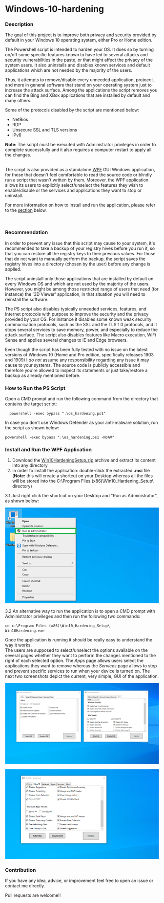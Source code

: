 # Windows-10-hardening

### Description
The goal of this project is to improve both privacy and security provided by default in your Windows 10 operating system, either Pro or Home edition.

The Powershell script is intended to harden your OS. It does so by turning on/off some specific features known to have led to several attacks and security vulnerabilities in the paste, or that might affect the privacy of the system users. 
It also uninstalls and disables known services and default applications which are not needed by the majority of the users. 


Thus, it attempts to remove/disable every unneeded application, protocol, and more in general software that stand on your operating system just to increase the attack surface. Among the applications the script removes you can find the Bing and XBox applications that are installed by default and many others. 

Some of the protocols disabled by the script are mentioned below:
- NetBios
- RDP
- Unsecure SSL and TLS versions
- IPv6

**Note:** The script must be executed with Administrator privileges in order to complete successfully and it also requires a computer restart to apply all the changes. 
<br /><br />

The script is also provided as a standalone [WPF](https://docs.microsoft.com/en-us/dotnet/framework/wpf/) GUI Windows application, for those that doesn't feel comfortable to read the source code or blindly run a script that wasn't written by them. 
Moreover, the WPF application allows its users to explicitly select/unselect the features they wish to enable/disable or the services and applications they want to stop or uninstall. 

For more information on how to install and run the application, please refer to the [section](#Install-and-Run-the-WPF-Application) below. 

<br />


### Recommendation

In order to prevent any issue that this script may cause to your system, it's recommended to take a backup of your registry hives before you run it, so that you can restore all the registry keys to their previous values. 
For those that do not want to manually perform the backup, the script saves the registry hives into a directory (chosen by the user) before any change is applied. 

The script uninstall only those applications that are installed by default on every Windows OS and which are not used by the majority of the users. However, you might be among those restricted range of users that need (for instance) the '3D Viewer' application, in that situation you will need to reinstall the software. 

The PS script also disables typically unneeded services, features, and Internet protocols with purpose to improve the security and the privacy provided by your OS. 
For instance it disables some known weak security communication protocols, such as the SSL and the TLS 1.0 protocols, and it stops several services to save memory, power, and especially to reduce the attack surface. The script also disables features like Macro execution, WiFi Sense and applies several changes to IE and Edge browsers.  


Even though the script has been fully tested with no issue on the latest versions of Windows 10 (Home and Pro edition, specifically releases 1903 and 1909) I *do not* assume any responsibility regarding any issue it may cause to your systems. The source code is publicly accessible and therefore you're allowed to inspect its statements or just take/restore a backup as already mentioned before.



### How to Run the PS Script

Open a CMD prompt and run the following command from the directory that contains the target script:

      powershell -exec bypass ".\os_hardening.ps1"

In case you don't use Windows Defender as your anti-malware solution, run the script as shown below:

    powershell -exec bypass ".\os_hardening.ps1 -NoAV"


### Install and Run the WPF Application

1. Download the [Win10HardeningSetup.zip](https://github.com/ssh3ll/Windows-10-Hardening/releases/download/v1.0/Win10HardeningSetup.zip) archive and extract its content into any directory
2. In order to install the application: double-click the extracted **.msi** file <br />(**Note:** this will create a shortcut on your Desktop whereas all the files will be stored into the C:\Program Files (x86)\Win10_Hardening_Setup\ directory)

3.1 Just right click the shortcut on your Desktop and "Run as Administrator", as shown below:

![alt text](img/image01.png)

3.2 An alternative way to run the application is to open a CMD prompt with Administrator privileges and then run the following two commands:

    cd c:\Program Files (x86)\Win10_Hardening_Setup\
    Win10Hardening.exe
    
Once the application is running it should be really easy to understand the way it works. <br />
The users are supposed to select/unselect the options available on the several pages whether they want to perform the changes mentioned to the right of each selected option. The *Apps* page allows users select the applications they want to remove whereas the *Services* page allows to stop and prevent specific services to run when your device is turned on.
The next two screenshots depict the current, very simple, GUI of the application.

![alt text](img/image04.png)

![alt text](img/image03.png)


### Contribution

If you have any idea, advice, or improvement feel free to open an issue or contact me directly. 

Pull requests are welcome!!
